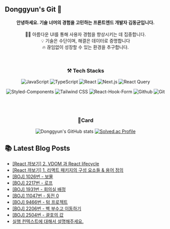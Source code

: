 
## Donggyun's Git 👋


<div align='center'> 
  
**안녕하세요. 기술 너머의 경험을 고민하는 프론트엔드 개발자 김동균입니다.**
<br><br>
🧑‍💻 아름다운 UI를 통해 사용자 경험을 향상시키는 데 집중합니다.<br>
💡 기술은 수단이며, 해결은 데이터로 증명합니다<br>
🔥 끊임없이 성장할 수 있는 환경을 추구합니다.<br>

<br>

### ⚒️ Tech Stacks

![JavaScript](https://img.shields.io/badge/JavaScript-F7DF1E?style=flat-square&logo=javascript&logoColor=white)
![TypeScript](https://img.shields.io/badge/TypeScript-3178C6?style=flat-square&logo=typescript&logoColor=white)
![React](https://img.shields.io/badge/React-61DAFB?style=flat-square&logo=react&logoColor=white)
![Next.js](https://img.shields.io/badge/Next.js-000000?style=flat-square&logo=nextdotjs&logoColor=white)
![React Query](https://img.shields.io/badge/React_Query-FF4154?style=flat-square&logo=reactquery&logoColor=white)

![Styled-Components](https://img.shields.io/badge/styled--components-DB7093?logo=styledcomponents&logoColor=fff)
![Tailwind CSS](https://img.shields.io/badge/Tailwind%20CSS-06B6D4?style=flat-square&logo=Tailwind%20CSS&logoColor=white)
![React-Hook-Form](https://img.shields.io/badge/react--hook--form-EC5990?style=flat-square&logo=reacthookform&logoColor=white)
![Github](https://img.shields.io/badge/Github-181717?style=flat-square&logo=github&logoColor=white)
![Git](https://img.shields.io/badge/Git-F05032?style=flat-square&logo=git&logoColor=white)

<br><br>

### 🚀Card

![Donggyun's GitHub stats](https://github-readme-stats.vercel.app/api?username=DonggyunKim00&show_icons=true&theme=dark)
[![Solved.ac Profile](http://mazassumnida.wtf/api/v2/generate_badge?boj=rlaehdrbs580)](https://solved.ac/rlaehdrbs580/)


</div>


## 📚 Latest Blog Posts

<ul><li><a href='https://daniel-devlog.tistory.com/24' target='_blank'>[React 까보기] 2. VDOM 과 React lifecycle</a></li><li><a href='https://daniel-devlog.tistory.com/23' target='_blank'>[React 까보기] 1. 리액트 패키지의 구성 요소들 &amp; 용어 정의</a></li><li><a href='https://daniel-devlog.tistory.com/22' target='_blank'>[BOJ] 1026번 - 보물</a></li><li><a href='https://daniel-devlog.tistory.com/21' target='_blank'>[BOJ] 2217번 - 로프</a></li><li><a href='https://daniel-devlog.tistory.com/20' target='_blank'>[BOJ] 1931번 - 회의실 배정</a></li><li><a href='https://daniel-devlog.tistory.com/19' target='_blank'>[BOJ] 11047번 - 동전 0</a></li><li><a href='https://daniel-devlog.tistory.com/18' target='_blank'>[BOJ] 9466번 - 텀 프로젝트</a></li><li><a href='https://daniel-devlog.tistory.com/17' target='_blank'>[BOJ] 2206번 - 벽 부수고 이동하기</a></li><li><a href='https://daniel-devlog.tistory.com/16' target='_blank'>[BOJ] 2504번 - 괄호의 값</a></li><li><a href='https://daniel-devlog.tistory.com/15' target='_blank'>실행 컨텍스트에 대해서 설명해주세요.</a></li></ul>
